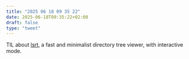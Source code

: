 ```yaml
---
title: "2025 06 18 09 35 22"
date: 2025-06-18T09:35:22+02:00
draft: false
type: "tweet"
---
```

TIL about [lsrt](https://github.com/bgreenwell/lstr), a fast and minimalist directory tree viewer, with interactive mode.
